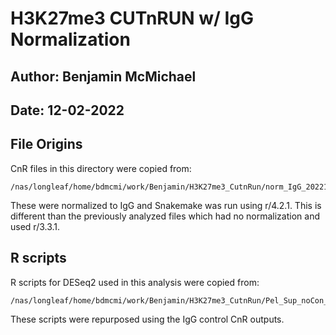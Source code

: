 # H3K27me3 CUTnRUN w/ IgG Normalization 
## Author: Benjamin McMichael
## Date: 12-02-2022

## File Origins
CnR files in this directory were copied from:
```
/nas/longleaf/home/bdmcmi/work/Benjamin/H3K27me3_CutnRun/norm_IgG_20221130
```
These were normalized to IgG and Snakemake was run using r/4.2.1.
This is different than the previously analyzed files which had no normalization and used r/3.3.1.

## R scripts
R scripts for DESeq2 used in this analysis were copied from:
```
/nas/longleaf/home/bdmcmi/work/Benjamin/H3K27me3_CutnRun/Pel_Sup_noCon_Analysis
```
These scripts were repurposed using the IgG control CnR outputs. 
